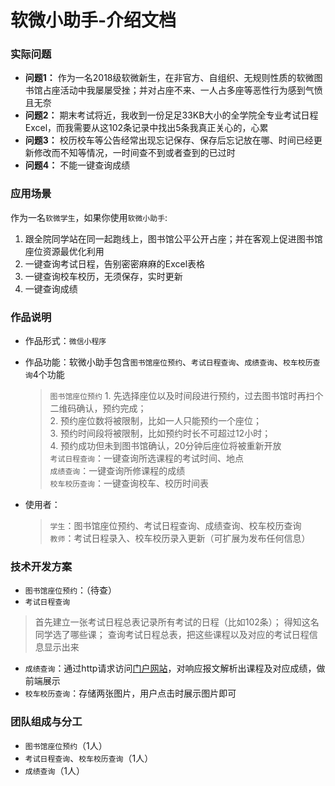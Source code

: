 # 软微小助手-介绍文档

### 实际问题
 * **问题1：** 作为一名2018级软微新生，在非官方、自组织、无规则性质的软微图书馆占座活动中我屡屡受挫；并对占座不来、一人占多座等恶性行为感到气愤且无奈
 * **问题2：** 期末考试将近，我收到一份足足33KB大小的全学院全专业考试日程Excel，而我需要从这102条记录中找出5条我真正关心的，心累
 * **问题3：** 校历校车等公告经常出现忘记保存、保存后忘记放在哪、时间已经更新修改而不知等情况，一时间查不到或者查到的已过时
 * **问题4：** 不能一键查询成绩

### 应用场景
作为一名`软微学生`，如果你使用`软微小助手`:
1. 跟全院同学站在同一起跑线上，图书馆公平公开占座；并在客观上促进图书馆座位资源最优化利用
2. 一键查询考试日程，告别密密麻麻的Excel表格
3. 一键查询校车校历，无须保存，实时更新
4. 一键查询成绩

### 作品说明
* 作品形式：`微信小程序`
* 作品功能：软微小助手包含`图书馆座位预约`、`考试日程查询`、`成绩查询`、`校车校历查询`4个功能  
	> `图书馆座位预约`
			1. 先选择座位以及时间段进行预约，过去图书馆时再扫个二维码确认，预约完成；  
			2. 预约座位数将被限制，比如一人只能预约一个座位；  
			3. 预约时间段将被限制，比如预约时长不可超过12小时；  
			4. 预约成功但未到图书馆确认，20分钟后座位将被重新开放    
	> `考试日程查询`：一键查询所选课程的考试时间、地点  
	> `成绩查询`：一键查询所修课程的成绩  
	> `校车校历查询`：一键查询校车、校历时间表   

* 使用者：  
	> `学生`：图书馆座位预约、考试日程查询、成绩查询、校车校历查询  
	> `教师`：考试日程录入、校车校历录入更新（可扩展为发布任何信息）

### 技术开发方案
* `图书馆座位预约`：（待查）
* `考试日程查询`
> 首先建立一张考试日程总表记录所有考试的日程（比如102条）；
> 得知这名同学选了哪些课；
> 查询考试日程总表，把这些课程以及对应的考试日程信息显示出来
* `成绩查询`：通过http请求访问[门户网站](https://portal.pku.edu.cn)，对响应报文解析出课程及对应成绩，做前端展示
* `校车校历查询`：存储两张图片，用户点击时展示图片即可

### 团队组成与分工
* `图书馆座位预约`（1人）  
* `考试日程查询`、`校车校历查询`（1人）  
* `成绩查询`（1人）  
